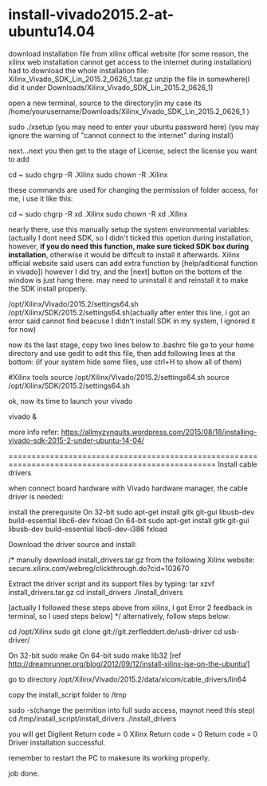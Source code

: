 # install-vivado2015.2-at-ubuntu14.04
download installation file from xilinx offical website 
(for some reason, the xilinx web installation cannot get access to the internet during installation)
had to download the whole installation file: Xilinx_Vivado_SDK_Lin_2015.2_0626_1.tar.gz
unzip the file in somewhere(I did it under Downloads/Xilinx_Vivado_SDK_Lin_2015.2_0626_1)

open a new terminal, source to the directory(in my case its /home/yourusername/Downloads/Xilinx_Vivado_SDK_Lin_2015.2_0626_1 )

sudo ./xsetup
(you may need to enter your ubuntu password here)
(you may ignore the warning of "cannot connect to the internet" during install)

next...next you then get to the stage of License, select the license you want to add


cd ~
sudo chgrp -R <USERNAME> .Xilinx
sudo chown -R <USERNAME> .Xilinx

these commands are used for changing the permission of folder access, for me, i use it like this: 

cd ~
sudo chgrp -R xd .Xilinx
sudo chown -R xd .Xilinx

nearly there, use this manually setup the system environmental variables:
(actually I dont need SDK, so I didn't ticked this opetion during installation, however, <b>if you do need this function, make sure ticked SDK box during installation</b>, otherwise it would be diffcult to install it afterwards. Xilinx official website said users can add extra function by [help/aditional function in vivado]) however I did try, and the [next] button on the bottom of the window is just hang there. may need to uninstall it and reinstall it to make the SDK install properly.

/opt/Xilinx/Vivado/2015.2/settings64.sh
/opt/Xilinx/SDK/2015.2/settings64.sh(actually after enter this line, i got an error said cannot find beacuse I didn't install SDK in my system, I ignored it for now)


now its the last stage, copy two lines below to .bashrc file 
go to your home directory and use gedit to edit this file, then add following lines at the bottom:
(if your system hide some files, use ctrl+H to show all of them)

#Xilinx tools
source /opt/Xilinx/Vivado/2015.2/settings64.sh
source /opt/Xilinx/SDK/2015.2/settings64.sh


ok, now its time to launch your vivado

 vivado &


more info refer:
https://allmyzynquits.wordpress.com/2015/08/18/installing-vivado-sdk-2015-2-under-ubuntu-14-04/

===================================================================================================
Install cable drivers

when connect board hardware with Vivado hardware manager, the cable driver is needed:

install the prerequisite
On 32-bit
sudo apt-get install gitk git-gui libusb-dev build-essential libc6-dev fxload
On 64-bit
sudo apt-get install gitk git-gui libusb-dev build-essential libc6-dev-i386 fxload



Download the driver source and install:

/*
manully download install_drivers.tar.gz from the following Xilinx website:
secure.xilinx.com/webreg/clickthrough.do?cid=103670

Extract the driver script and its support files by typing:
tar xzvf install_drivers.tar.gz
cd install_drivers
./install_drivers

[actually I followed these steps above from xilinx, I got Error 2 feedback in terminal, so I used steps below]
*/
alternatively, follow steps below:

cd /opt/Xilinx
sudo git clone git://git.zerfleddert.de/usb-driver
cd usb-driver/

On 32-bit
sudo make
On 64-bit
sudo make lib32
[ref http://dreamrunner.org/blog/2012/09/12/install-xilinx-ise-on-the-ubuntu/]


go to directory
/opt/Xilinx/Vivado/2015.2/data/xicom/cable_drivers/lin64

copy the install_script folder to /tmp

sudo -s(change the permition into full sudo access, maynot need this step)
cd /tmp/install_script/install_drivers 
./install_drivers 

you will get 
Digilent Return code = 0
Xilinx Return code = 0
Return code = 0
Driver installation successful.


remember to restart the PC to makesure its working properly.

job done.



